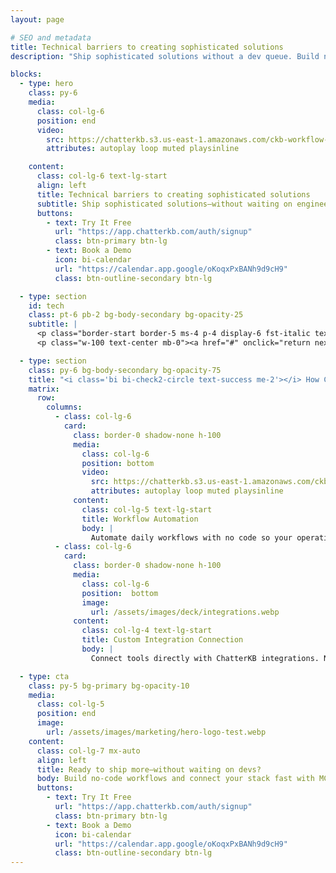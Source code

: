 ```yaml
---
layout: page

# SEO and metadata
title: Technical barriers to creating sophisticated solutions
description: "Ship sophisticated solutions without a dev queue. Build no‑code workflows and plug into your stack with integrations."

blocks:
  - type: hero
    class: py-6
    media:
      class: col-lg-6
      position: end
      video:
        src: https://chatterkb.s3.us-east-1.amazonaws.com/ckb-workflow-step2.mp4
        attributes: autoplay loop muted playsinline

    content:
      class: col-lg-6 text-lg-start
      align: left
      title: Technical barriers to creating sophisticated solutions
      subtitle: Ship sophisticated solutions—without waiting on engineering. No‑code workflows + MCP integrations.
      buttons:
        - text: Try It Free
          url: "https://app.chatterkb.com/auth/signup"
          class: btn-primary btn-lg
        - text: Book a Demo
          icon: bi-calendar
          url: "https://calendar.app.google/oKoqxPxBANh9d9cH9"
          class: btn-outline-secondary btn-lg

  - type: section
    id: tech
    class: pt-6 pb-2 bg-body-secondary bg-opacity-25
    subtitle: |
      <p class="border-start border-5 ms-4 p-4 display-6 fst-italic text-muted ">"We just lost another $5,000 project because we had to tell the client 'we'll need to hire a developer for that.' Our competitors are eating our lunch while we wait for IT."</p>
      <p class="w-100 text-center mb-0"><a href="#" onclick="return nextSection(this)"><i class="bi bi-arrow-down-circle display-4 text-primary text-opacity-25"></i></a></p>

  - type: section
    class: py-6 bg-body-secondary bg-opacity-75
    title: "<i class='bi bi-check2-circle text-success me-2'></i> How ChatterKB Solves It"
    matrix:
      row:
        columns:
          - class: col-lg-6
            card:
              class: border-0 shadow-none h-100
              media:
                class: col-lg-6
                position: bottom
                video:
                  src: https://chatterkb.s3.us-east-1.amazonaws.com/ckb-instant-workflow.mp4
                  attributes: autoplay loop muted playsinline
              content:
                class: col-lg-5 text-lg-start
                title: Workflow Automation
                body: |
                  Automate daily workflows with no code so your operations keep moving, even when technical staff are tied up.
          - class: col-lg-6
            card:
              class: border-0 shadow-none h-100
              media:
                class: col-lg-6
                position:  bottom
                image:
                  url: /assets/images/deck/integrations.webp
              content:
                class: col-lg-4 text-lg-start
                title: Custom Integration Connection
                body: |
                  Connect tools directly with ChatterKB integrations. No custom code, no downtime. Compatible with the MCP standard for linking apps and models.

  - type: cta
    class: py-5 bg-primary bg-opacity-10
    media:
      class: col-lg-5
      position: end
      image:
        url: /assets/images/marketing/hero-logo-test.webp
    content:
      class: col-lg-7 mx-auto
      align: left
      title: Ready to ship more—without waiting on devs?
      body: Build no‑code workflows and connect your stack fast with MCP‑compatible integrations.
      buttons:
        - text: Try It Free
          url: "https://app.chatterkb.com/auth/signup"
          class: btn-primary btn-lg
        - text: Book a Demo
          icon: bi-calendar
          url: "https://calendar.app.google/oKoqxPxBANh9d9cH9"
          class: btn-outline-secondary btn-lg
---
```


